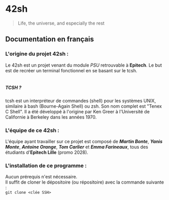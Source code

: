 # 42sh
> Life, the universe, and especially the rest
 

## Documentation en français

### L'origine du projet 42sh :
Le 42sh est un projet venant du module *PSU* retrouvable à **Epitech**.
Le but est de recréer un terminal fonctionnel en se basant sur le tcsh. <br>
    <br>
<h5> TCSH ?</h5>
tcsh est un interpréteur de commandes (shell) pour les systèmes UNIX, similaire à bash (Bourne-Again Shell) ou zsh. Son nom complet est "Tenex C Shell". Il a été développé à l'origine par Ken Greer à l'Université de Californie à Berkeley dans les années 1970.


### L'équipe de ce 42sh :
L'équipe ayant travailler sur ce projet est composé de ***Martin Bonte***, ***Yanis Monte***, ***Antoine Orange***, ***Tom Carlier*** et ***Emma Farineaux***, tous des étudiants d'**Epitech Lille** (promo 2028).


### L'installation de ce programme :
Aucun prérequis n'est nécessaire. <br>
Il suffit de cloner le dépositoire (ou répositoire) avec la commande suivante : <br>
`git clone <clée SSH>`


